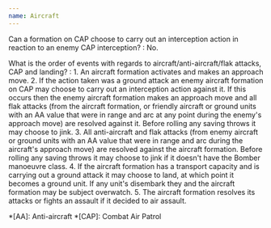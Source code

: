 ```yaml
---
name: Aircraft
---
```

Can a formation on CAP choose to carry out an interception action in reaction to an enemy CAP interception?
: No.

What is the order of events with regards to aircraft/anti-aircraft/flak attacks, CAP and landing?
: 1. An aircraft formation activates and makes an approach move.
2. If the action taken was a ground attack an enemy aircraft formation on CAP may choose to carry out an interception action against it. If this occurs then the enemy aircraft formation makes an approach move and all flak attacks (from the aircraft formation, or friendly aircraft or ground units with an AA value that were in range and arc at any point during the enemy's approach move) are resolved against it. Before rolling any saving throws it may choose to jink.
3. All anti-aircraft and flak attacks (from enemy aircraft or ground units with an AA value that were in range and arc during the aircraft's approach move) are resolved against the aircraft formation. Before rolling any saving throws it may choose to jink if it doesn't have the Bomber manoeuvre class.
4. If the aircraft formation has a transport capacity and is carrying out a ground attack it may choose to land, at which point it becomes a ground unit. If any unit's disembark they and the aircraft formation may be subject overwatch.
5. The aircraft formation resolves its attacks or fights an assault if it decided to air assault.

*[AA]: Anti-aircraft
*[CAP]: Combat Air Patrol